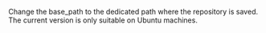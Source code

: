Change the base_path to the dedicated path where the repository is saved. The current version is only suitable on Ubuntu machines.
